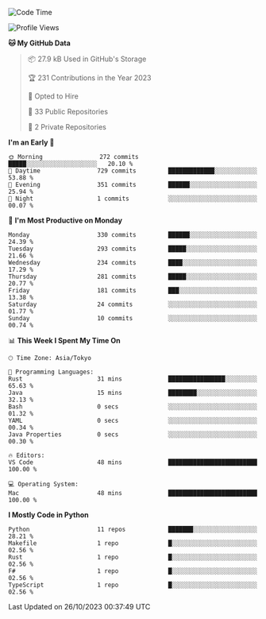 <!--START_SECTION:waka-->
![Code Time](http://img.shields.io/badge/Code%20Time-720%20hrs%2046%20mins-blue)

![Profile Views](http://img.shields.io/badge/Profile%20Views-0-blue)

**🐱 My GitHub Data** 

> 📦 27.9 kB Used in GitHub's Storage 
 > 
> 🏆 231 Contributions in the Year 2023
 > 
> 💼 Opted to Hire
 > 
> 📜 33 Public Repositories 
 > 
> 🔑 2 Private Repositories 
 > 
**I'm an Early 🐤** 

```text
🌞 Morning                272 commits         █████░░░░░░░░░░░░░░░░░░░░   20.10 % 
🌆 Daytime                729 commits         █████████████░░░░░░░░░░░░   53.88 % 
🌃 Evening                351 commits         ██████░░░░░░░░░░░░░░░░░░░   25.94 % 
🌙 Night                  1 commits           ░░░░░░░░░░░░░░░░░░░░░░░░░   00.07 % 
```
📅 **I'm Most Productive on Monday** 

```text
Monday                   330 commits         ██████░░░░░░░░░░░░░░░░░░░   24.39 % 
Tuesday                  293 commits         █████░░░░░░░░░░░░░░░░░░░░   21.66 % 
Wednesday                234 commits         ████░░░░░░░░░░░░░░░░░░░░░   17.29 % 
Thursday                 281 commits         █████░░░░░░░░░░░░░░░░░░░░   20.77 % 
Friday                   181 commits         ███░░░░░░░░░░░░░░░░░░░░░░   13.38 % 
Saturday                 24 commits          ░░░░░░░░░░░░░░░░░░░░░░░░░   01.77 % 
Sunday                   10 commits          ░░░░░░░░░░░░░░░░░░░░░░░░░   00.74 % 
```


📊 **This Week I Spent My Time On** 

```text
🕑︎ Time Zone: Asia/Tokyo

💬 Programming Languages: 
Rust                     31 mins             ████████████████░░░░░░░░░   65.63 % 
Java                     15 mins             ████████░░░░░░░░░░░░░░░░░   32.13 % 
Bash                     0 secs              ░░░░░░░░░░░░░░░░░░░░░░░░░   01.32 % 
YAML                     0 secs              ░░░░░░░░░░░░░░░░░░░░░░░░░   00.34 % 
Java Properties          0 secs              ░░░░░░░░░░░░░░░░░░░░░░░░░   00.30 % 

🔥 Editors: 
VS Code                  48 mins             █████████████████████████   100.00 % 

💻 Operating System: 
Mac                      48 mins             █████████████████████████   100.00 % 
```

**I Mostly Code in Python** 

```text
Python                   11 repos            ███████░░░░░░░░░░░░░░░░░░   28.21 % 
Makefile                 1 repo              █░░░░░░░░░░░░░░░░░░░░░░░░   02.56 % 
Rust                     1 repo              █░░░░░░░░░░░░░░░░░░░░░░░░   02.56 % 
F#                       1 repo              █░░░░░░░░░░░░░░░░░░░░░░░░   02.56 % 
TypeScript               1 repo              █░░░░░░░░░░░░░░░░░░░░░░░░   02.56 % 
```




 Last Updated on 26/10/2023 00:37:49 UTC
<!--END_SECTION:waka-->

